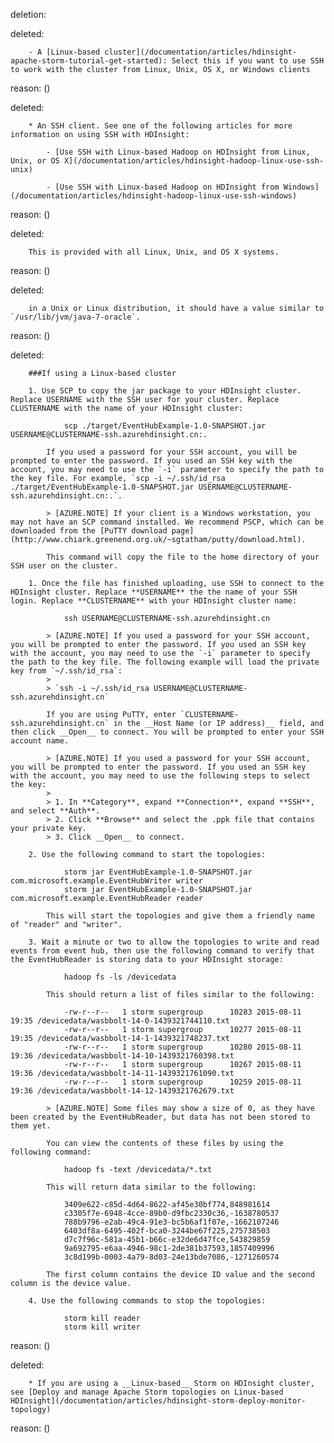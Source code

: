 deletion:

deleted:

		- A [Linux-based cluster](/documentation/articles/hdinsight-apache-storm-tutorial-get-started): Select this if you want to use SSH to work with the cluster from Linux, Unix, OS X, or Windows clients

reason: ()

deleted:

		* An SSH client. See one of the following articles for more information on using SSH with HDInsight:
		
		    - [Use SSH with Linux-based Hadoop on HDInsight from Linux, Unix, or OS X](/documentation/articles/hdinsight-hadoop-linux-use-ssh-unix)
		
		    - [Use SSH with Linux-based Hadoop on HDInsight from Windows](/documentation/articles/hdinsight-hadoop-linux-use-ssh-windows)

reason: ()

deleted:

		This is provided with all Linux, Unix, and OS X systems.

reason: ()

deleted:

		in a Unix or Linux distribution, it should have a value similar to `/usr/lib/jvm/java-7-oracle`.

reason: ()

deleted:

		###If using a Linux-based cluster
		
		1. Use SCP to copy the jar package to your HDInsight cluster. Replace USERNAME with the SSH user for your cluster. Replace CLUSTERNAME with the name of your HDInsight cluster:
		
		        scp ./target/EventHubExample-1.0-SNAPSHOT.jar USERNAME@CLUSTERNAME-ssh.azurehdinsight.cn:.
		
		    If you used a password for your SSH account, you will be prompted to enter the password. If you used an SSH key with the account, you may need to use the `-i` parameter to specify the path to the key file. For example, `scp -i ~/.ssh/id_rsa ./target/EventHubExample-1.0-SNAPSHOT.jar USERNAME@CLUSTERNAME-ssh.azurehdinsight.cn:.`.
		
		    > [AZURE.NOTE] If your client is a Windows workstation, you may not have an SCP command installed. We recommend PSCP, which can be downloaded from the [PuTTY download page](http://www.chiark.greenend.org.uk/~sgtatham/putty/download.html).
		
		    This command will copy the file to the home directory of your SSH user on the cluster.
		
		1. Once the file has finished uploading, use SSH to connect to the HDInsight cluster. Replace **USERNAME** the the name of your SSH login. Replace **CLUSTERNAME** with your HDInsight cluster name:
		
		        ssh USERNAME@CLUSTERNAME-ssh.azurehdinsight.cn
		
		    > [AZURE.NOTE] If you used a password for your SSH account, you will be prompted to enter the password. If you used an SSH key with the account, you may need to use the `-i` parameter to specify the path to the key file. The following example will load the private key from `~/.ssh/id_rsa`:
		    >
		    > `ssh -i ~/.ssh/id_rsa USERNAME@CLUSTERNAME-ssh.azurehdinsight.cn`
		
		    If you are using PuTTY, enter `CLUSTERNAME-ssh.azurehdinsight.cn` in the __Host Name (or IP address)__ field, and then click __Open__ to connect. You will be prompted to enter your SSH account name.
		
		    > [AZURE.NOTE] If you used a password for your SSH account, you will be prompted to enter the password. If you used an SSH key with the account, you may need to use the following steps to select the key:
		    >
		    > 1. In **Category**, expand **Connection**, expand **SSH**, and select **Auth**.
		    > 2. Click **Browse** and select the .ppk file that contains your private key.
		    > 3. Click __Open__ to connect.
		
		2. Use the following command to start the topologies:
		
		        storm jar EventHubExample-1.0-SNAPSHOT.jar com.microsoft.example.EventHubWriter writer
		        storm jar EventHubExample-1.0-SNAPSHOT.jar com.microsoft.example.EventHubReader reader
		
		    This will start the topologies and give them a friendly name of "reader" and "writer".
		
		3. Wait a minute or two to allow the topologies to write and read events from event hub, then use the following command to verify that the EventHubReader is storing data to your HDInsight storage:
		
		        hadoop fs -ls /devicedata
		
		    This should return a list of files similar to the following:
		
		        -rw-r--r--   1 storm supergroup      10283 2015-08-11 19:35 /devicedata/wasbbolt-14-0-1439321744110.txt
		        -rw-r--r--   1 storm supergroup      10277 2015-08-11 19:35 /devicedata/wasbbolt-14-1-1439321748237.txt
		        -rw-r--r--   1 storm supergroup      10280 2015-08-11 19:36 /devicedata/wasbbolt-14-10-1439321760398.txt
		        -rw-r--r--   1 storm supergroup      10267 2015-08-11 19:36 /devicedata/wasbbolt-14-11-1439321761090.txt
		        -rw-r--r--   1 storm supergroup      10259 2015-08-11 19:36 /devicedata/wasbbolt-14-12-1439321762679.txt
		
		    > [AZURE.NOTE] Some files may show a size of 0, as they have been created by the EventHubReader, but data has not been stored to them yet.
		
		    You can view the contents of these files by using the following command:
		
		        hadoop fs -text /devicedata/*.txt
		
		    This will return data similar to the following:
		
		        3409e622-c85d-4d64-8622-af45e30bf774,848981614
		        c3305f7e-6948-4cce-89b0-d9fbc2330c36,-1638780537
		        788b9796-e2ab-49c4-91e3-bc5b6af1f07e,-1662107246
		        6403df8a-6495-402f-bca0-3244be67f225,275738503
		        d7c7f96c-581a-45b1-b66c-e32de6d47fce,543829859
		        9a692795-e6aa-4946-98c1-2de381b37593,1857409996
		        3c8d199b-0003-4a79-8d03-24e13bde7086,-1271260574
		
		    The first column contains the device ID value and the second column is the device value.
		
		4. Use the following commands to stop the topologies:
		
		        storm kill reader
		        storm kill writer

reason: ()

deleted:

		* If you are using a __Linux-based__ Storm on HDInsight cluster, see [Deploy and manage Apache Storm topologies on Linux-based HDInsight](/documentation/articles/hdinsight-storm-deploy-monitor-topology)

reason: ()

